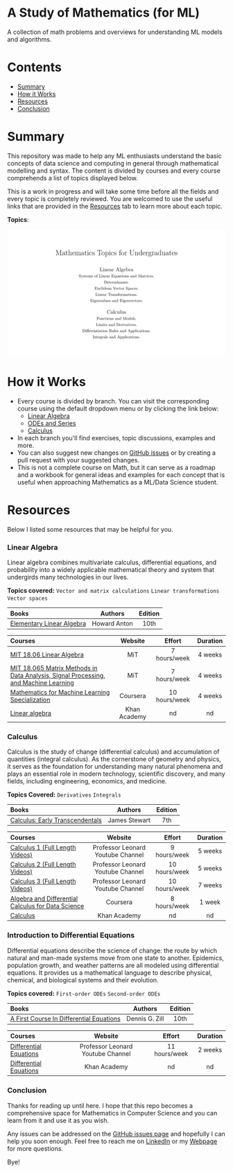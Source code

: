 # A Study of Mathematics (for ML)
A collection of math problems and overviews for understanding ML models and algorithms.

# Contents

- [Summary](#summary)
- [How it Works](#how-it-works)
- [Resources](#resources)
- [Conclusion](#conclusion)

# Summary

This repository was made to help any ML enthusiasts understand the basic concepts of data science and computing in general through mathematical modelling and syntax.
The content is divided by courses and every course comprehends a list of topics displayed below.

This is a work in progress and will take some time before all the fields and every topic is completely reviewed. You are welcomed to use the useful links that are provided in the [Resources](#resources) tab to learn more about each topic.

**Topics**:

![](https://github.com/isaiapedro/math-study/blob/main/TOPICS.png?raw=true)

# How it Works

- Every course is divided by branch. You can visit the corresponding course using the default dropdown menu or by clicking the link below:
  - [Linear Algebra](https://github.com/isaiapedro/math-study/tree/linear-algebra)
  - [ODEs and Series](https://github.com/isaiapedro/math-study/tree/odes-and-series)
  - [Calculus](https://github.com/isaiapedro/math-study/tree/calculus)
- In each branch you'll find exercises, topic discussions, examples and more.
- You can also suggest new changes on [GitHub issues](https://github.com/isaiapedro/math-study/issues) or by creating a pull request with your suggested changes.
- This is not a complete course on Math, but it can serve as a roadmap and a workbook for general ideas and examples for each concept that is useful when approaching Mathematics as a ML/Data Science student.

# Resources

Below I listed some resources that may be helpful for you.

### Linear Algebra
Linear algebra combines multivariate calculus, differential equations, and probability into a widely applicable mathematical theory and system that undergirds many technologies in our lives.

**Topics covered:**
`Vector and matrix calculations`
`Linear transformations`
`Vector spaces`

Books | Authors | Edition
:-- | :--: | :--:
[Elementary Linear Algebra](https://archive.org/details/ElementryLinearAlgebraByHowardAnton10thEdition) |  Howard Anton | 10th

Courses | Website | Effort | Duration
:-- | :--: | :--: | :--:
[MIT 18.06 Linear Algebra](https://www.youtube.com/playlist?list=PLE7DDD91010BC51F8) | MiT | 7 hours/week | 4 weeks
[MIT 18.065 Matrix Methods in Data Analysis, Signal Processing, and Machine Learning](https://www.youtube.com/playlist?app=desktop&list=PLUl4u3cNGP63oMNUHXqIUcrkS2PivhN3k) | MiT | 7 hours/week | 4 weeks
[Mathematics for Machine Learning Specialization](https://www.coursera.org/specializations/mathematics-machine-learning#courses) | Coursera | 10 hours/week | 4 weeks
[Linear algebra](https://www.khanacademy.org/math/linear-algebra) | Khan Academy | nd | nd

### Calculus 
Calculus is the study of change (differential calculus) and accumulation of quantities (integral calculus). As the cornerstone of geometry and physics, it serves as the foundation for understanding many natural phenomena and plays an essential role in modern technology, scientific discovery, and many fields, including engineering, economics, and medicine.

**Topics Covered:**
`Derivatives`
`Integrals`

Books | Authors | Edition
:-- | :--: | :--:
[Calculus: Early Transcendentals](https://patemath.weebly.com/uploads/5/2/5/8/52589185/james-stewart-calculus-early-transcendentals-7th-edition-2012-1-20ng7to-1ck11on.pdf) |  James Stewart | 7th

Courses | Website | Effort | Duration
:-- | :--: | :--: | :--:
[Calculus 1 (Full Length Videos)](https://www.youtube.com/watch?v=fYyARMqiaag&list=PLF797E961509B4EB5) | Professor Leonard Youtube Channel | 9 hours/week | 5 weeks
[Calculus 2 (Full Length Videos)](https://www.youtube.com/watch?v=H9eCT6f_Ftw&list=PLDesaqWTN6EQ2J4vgsN1HyBeRADEh4Cw-) | Professor Leonard Youtube Channel | 10 hours/week | 5 weeks
[Calculus 3 (Full Length Videos)](https://www.youtube.com/watch?v=tGVnBAHLApA&list=PLDesaqWTN6ESk16YRmzuJ8f6-rnuy0Ry7) | Professor Leonard Youtube Channel | 10 hours/week | 7 weeks
[Algebra and Differential Calculus for Data Science](https://www.coursera.org/learn/algebra-and-differential-calculus-for-data-science#syllabus) | Coursera | 8 hours/week | 1 week
[Calculus](https://www.khanacademy.org/math/calculus-home) | Khan Academy | nd | nd

### Introduction to Differential Equations
Differential equations describe the science of change: the route by which natural and man-made systems move from one state to another. Epidemics, population growth, and weather patterns are all modeled using differential equations. It provides us a mathematical language to describe physical, chemical, and biological systems and their evolution.

**Topics covered:**
`First-order ODEs`
`Second-order ODEs`

Books | Authors | Edition
:-- | :--: | :--:
[A First Course In Differential Equations](https://archive.org/details/a-first-course-in-differential-equations-with-modeling-applications-tenth-edition.-zill-dennis-g) |  Dennis G. Zill | 10th

Courses | Website | Effort | Duration
:-- | :--: | :--: | :--:
[Differential Equations](https://www.youtube.com/watch?v=xf-3ATzFyKA&list=PLDesaqWTN6ESPaHy2QUKVaXNZuQNxkYQ_) | Professor Leonard Youtube Channel | 11 hours/week | 2 weeks
[Differential Equations](https://www.khanacademy.org/math/differential-equations) | Khan Academy | nd | nd

### Conclusion

Thanks for reading up until here. I hope that this repo becomes a comprehensive space for Mathematics in Computer Science and you can learn from it and use it as you wish.

Any issues can be addressed on the [GitHub issues page](https://github.com/isaiapedro/math-study/issues) and hopefully I can help you soon enough. Feel free to reach me on [LinkedIn](https://www.linkedin.com/in/isaiapedro/) or my [Webpage](https://github.com/isaiapedro/Portfolio-Website) for more questions.

Bye!
